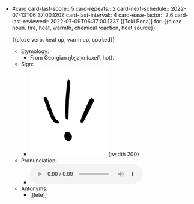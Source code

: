 - #card
  card-last-score:: 5
  card-repeats:: 2
  card-next-schedule:: 2022-07-13T06:37:00.120Z
  card-last-interval:: 4
  card-ease-factor:: 2.6
  card-last-reviewed:: 2022-07-09T06:37:00.123Z
  [[Toki Pona]] for:
  {{cloze noun. fire, heat, warmth, chemical reaction, heat source}}
  
  {{cloze verb. heat up, warm up, cooked}}
	- Etymology:
		- From Georgian ცხელი (*cxeli*, hot).
	- Sign:
		- ![Seli_-_sitelen_pona_in_Sonja_Lang's_handwriting.svg](../assets/Seli_-_sitelen_pona_in_Sonja_Lang's_handwriting_1657539226132_0.svg){:width 200}
	- Pronunciation:
		- ![](../assets/Toki_Pona_-_jan_Lakuse_-_seli_1657401612698_0.ogg)
	- Antonyms:
		- [[lete]]